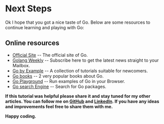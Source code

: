 Next Steps
===
Ok I hope that you got a nice taste of Go.
Below are some resources to continue learning and playing with Go:

Online resources
---
* [Official Site](https://golang.org/) -- The official site of Go.
* [Golang Weekly](https://golangweekly.com/) -- Subscribe here to get the latest news straight to your Mailbox.
* [Go by Example](https://gobyexample.com/) -- A collection of tutorials suitable for newcomers.
* [Go books](https://www.golang-book.com/) -- 2 very popular books about Go.
* [Go Playground](https://play.golang.org/) -- Run examples of Go in your Browser.
* [Go search Engine](http://go-search.org/) -- Search for Go packages.

**If this tutorial was helpful please share it and stay tuned for my other articles. You can follow me on [GitHub](https://github.com/theodesp) and [LinkedIn](https://www.linkedin.com/in/theofanis-despoudis-7bb30913/). If you have any ideas and improvements feel free to share them with me.**

**Happy coding.**
